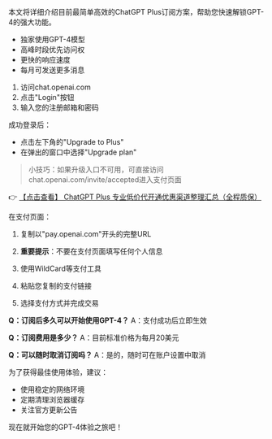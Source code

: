 
本文将详细介绍目前最简单高效的ChatGPT Plus订阅方案，帮助您快速解锁GPT-4的强大功能。


- 独家使用GPT-4模型
- 高峰时段优先访问权
- 更快的响应速度
- 每月可发送更多消息



1. 访问chat.openai.com
2. 点击"Login"按钮
3. 输入您的注册邮箱和密码


成功登录后：
- 点击左下角的"Upgrade to Plus"
- 在弹出的窗口中选择"Upgrade plan"

> 小技巧：如果升级入口不可用，可直接访问chat.openai.com/invite/accepted进入支付页面

👉 [【点击查看】 ChatGPT Plus 专业低价代开通优惠渠道整理汇总（全程质保）](https://bit.ly/DaiKai)


在支付页面：
1. 复制以"pay.openai.com"开头的完整URL
2. **重要提示**：不要在支付页面填写任何个人信息


1. 使用WildCard等支付工具
2. 粘贴您复制的支付链接
3. 选择支付方式并完成交易


**Q：订阅后多久可以开始使用GPT-4？**
A：支付成功后立即生效

**Q：订阅费用是多少？**
A：目前标准价格为每月20美元

**Q：可以随时取消订阅吗？**
A：是的，随时可在账户设置中取消


为了获得最佳使用体验，建议：
- 使用稳定的网络环境
- 定期清理浏览器缓存
- 关注官方更新公告

现在就开始您的GPT-4体验之旅吧！
